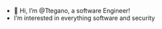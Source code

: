 - 👋 Hi, I’m @Ttegano, a software Engineer!
-  I’m interested in everything software and security


<!---
Ttegano/Ttegano is a ✨ special ✨ repository because its `README.md` (this file) appears on your GitHub profile.
You can click the Preview link to take a look at your changes.
--->
